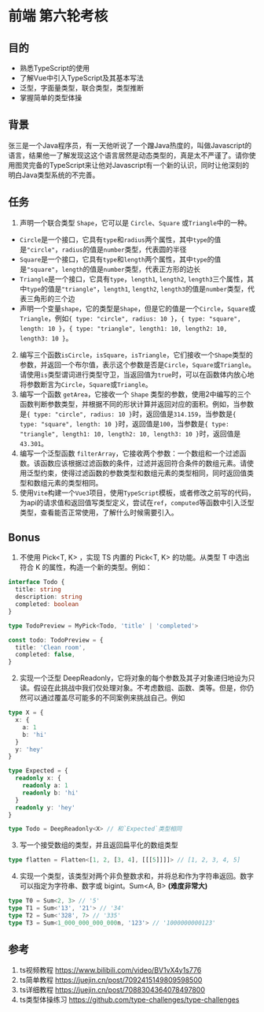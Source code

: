 # 前端 第六轮考核
## 目的

- 熟悉TypeScript的使用
- 了解Vue中引入TypeScript及其基本写法
- 泛型，字面量类型，联合类型，类型推断
- 掌握简单的类型体操

## 背景
张三是一个Java程序员，有一天他听说了一个蹭Java热度的，叫做Javascript的语言，结果他一了解发现这这个语言居然是动态类型的，真是太不严谨了。请你使用图灵完备的TypeScript来让他对Javascript有一个新的认识，同时让他深刻的明白Java类型系统的不完善。

## 任务

1. 声明一个联合类型 `Shape`，它可以是 `Circle`、`Square` 或`Triangle`中的一种。
  - `Circle`是一个接口，它具有`type`和`radius`两个属性，其中`type`的值是`"circle"`，`radius`的值是`number`类型，代表圆的半径
  - `Square`是一个接口，它具有`type`和`length`两个属性，其中`type`的值是`"square"`，`length`的值是`number`类型，代表正方形的边长
  - `Triangle`是一个接口，它具有`type`，`length1`, `length2`, `length3`三个属性，其中`type`的值是`"triangle"`，`length1`, `length2`, `length3`的值是`number`类型，代表三角形的三个边
  - 声明一个变量`shape`，它的类型是`Shape`，但是它的值是一个`Circle`，`Square`或`Triangle`，例如`{ type: "circle", radius: 10 }`，`{ type: "square", length: 10 }`，`{ type: "triangle", length1: 10, length2: 10, length3: 10 }`。
2. 编写三个函数`isCircle`，`isSquare`，`isTriangle`，它们接收一个`Shape`类型的参数，并返回一个布尔值，表示这个参数是否是`Circle`，`Square`或`Triangle`。请使用`is`类型谓词进行类型守卫，当返回值为`true`时，可以在函数体内放心地将参数断言为`Circle`，`Square`或`Triangle`。
3. 编写一个函数 `getArea`，它接收一个 `Shape` 类型的参数，使用2中编写的三个函数判断参数类型，并根据不同的形状计算并返回对应的面积。例如，当参数是`{ type: "circle", radius: 10 }`时，返回值是`314.159`，当参数是`{ type: "square", length: 10 }`时，返回值是`100`，当参数是`{ type: "triangle", length1: 10, length2: 10, length3: 10 }`时，返回值是`43.301`。
4. 编写一个泛型函数 `filterArray`，它接收两个参数：一个数组和一个过滤函数。该函数应该根据过滤函数的条件，过滤并返回符合条件的数组元素。请使用泛型约束，使得过滤函数的参数类型和数组元素的类型相同，同时返回值类型和数组元素的类型相同。
5. 使用`Vite`构建一个`Vue3`项目，使用`TypeScript`模板，或者修改之前写的代码，为api的请求值和返回值写类型定义，尝试在`ref`，`computed`等函数中引入泛型类型，查看能否正常使用，了解什么时候需要引入。

## Bonus

1. 不使用 Pick<T, K> ，实现 TS 内置的 Pick<T, K> 的功能。从类型 T 中选出符合 K 的属性，构造一个新的类型。例如：
```ts
interface Todo {
  title: string
  description: string
  completed: boolean
}

type TodoPreview = MyPick<Todo, 'title' | 'completed'>

const todo: TodoPreview = {
  title: 'Clean room',
  completed: false,
}
```
2. 实现一个泛型 DeepReadonly<T>，它将对象的每个参数及其子对象递归地设为只读。假设在此挑战中我们仅处理对象。不考虑数组、函数、类等。但是，你仍然可以通过覆盖尽可能多的不同案例来挑战自己。例如
```ts
type X = { 
  x: { 
    a: 1
    b: 'hi'
  }
  y: 'hey'
}

type Expected = { 
  readonly x: { 
    readonly a: 1
    readonly b: 'hi'
  }
  readonly y: 'hey' 
}

type Todo = DeepReadonly<X> // 和`Expected`类型相同
```
3. 写一个接受数组的类型，并且返回扁平化的数组类型
```ts
type flatten = Flatten<[1, 2, [3, 4], [[[5]]]]> // [1, 2, 3, 4, 5]
```
4. 实现一个类型，该类型对两个非负整数求和，并将总和作为字符串返回。数字可以指定为字符串、数字或 bigint。Sum<A, B> **(难度非常大)**
```ts
type T0 = Sum<2, 3> // '5'
type T1 = Sum<'13', '21'> // '34'
type T2 = Sum<'328', 7> // '335'
type T3 = Sum<1_000_000_000_000n, '123'> // '1000000000123'
```

## 参考

1. ts视频教程 https://www.bilibili.com/video/BV1vX4y1s776
2. ts简单教程 https://juejin.cn/post/7092415149809598500
3. ts详细教程 https://juejin.cn/post/7088304364078497800
4. ts类型体操练习 https://github.com/type-challenges/type-challenges
